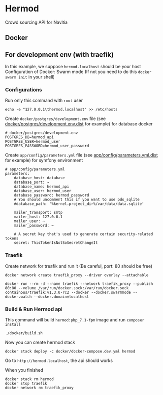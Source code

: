 # Hermod
Crowd sourcing API for Navitia

## Docker

## For development env (with traefik)

In this example, we suppose `hermod.localhost` should be your host
Configuration of Docker: Swarm mode (If not you need to do this `docker swarm init` in your shell)

### Configurations

Run only this command with `root` user
```
echo -e "127.0.0.1\thermod.localhost" >> /etc/hosts
```

Create `docker/postgres/development.env` file (see [docker/postgres/development.env.dist](docker/postgres/development.env.dist) for example) for database docker

```
# docker/postgres/development.env
POSTGRES_DB=hermod_api
POSTGRES_USER=hermod_user
POSTGRES_PASSWORD=hermod_user_password
```

Create `app/config/parameters.yml` file (see [app/config/parameters.yml.dist](app/config/parameters.yml.dist) for example) for symfony environment

```
# app/config/parameters.yml
parameters:
    database_host: database
    database_port: ~
    database_name: hermod_api
    database_user: hermod_user
    database_password: hermod_password
    # You should uncomment this if you want to use pdo_sqlite
    #database_path: '%kernel.project_dir%/var/data/data.sqlite'

    mailer_transport: smtp
    mailer_host: 127.0.0.1
    mailer_user: ~
    mailer_password: ~

    # A secret key that's used to generate certain security-related tokens
    secret: ThisTokenIsNotSoSecretChangeIt
```

### Traefik

Create network for treafik and run it (Be careful, port: 80 should be free)

```
docker network create traefik_proxy --driver overlay --attachable
```

```
docker run --rm -d --name traefik --network traefik_proxy --publish 80:80 --volume /var/run/docker.sock:/var/run/docker.sock containous/traefik:v1.3.0-rc2 --docker --docker.swarmmode --docker.watch --docker.domain=localhost
```

### Build & Run Hermod api

This command will build `hermod:php_7.1-fpm` image and run `composer install`
```
./docker/build.sh
```

Now you can create hermod stack
```
docker stack deploy -c docker/docker-compose.dev.yml hermod
```

Go to `http://hermod.localhost`, the api should works

When you finished
```
docker stack rm hermod
docker stop traefik
docker network rm traefik_proxy
```
